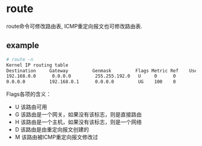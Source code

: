 # route

route命令可修改路由表, ICMP重定向报文也可修改路由表.

## example
```bash
# route -n
Kernel IP routing table
Destination     Gateway         Genmask         Flags Metric Ref    Use Iface
192.168.0.0      0.0.0.0         255.255.192.0   U     0      0        0 eth0
0.0.0.0         192.168.0.1      0.0.0.0         UG    100    0        0 eth0
```

Flags各项的含义：
- U 该路由可用
- G 该路由是一个网关，如果没有该标志，则是直接路由
- H 该路由是一个主机，如果没有该标志，则是一个网络
- D 该路由是由重定向报文创建的
- M 该路由被ICMP重定向报文修改过